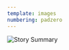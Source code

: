 ```yaml
---
template: images
numbering: padzero
---
```


![Story Summary](../../_Images/v08/StorySummary.png#.insert)

